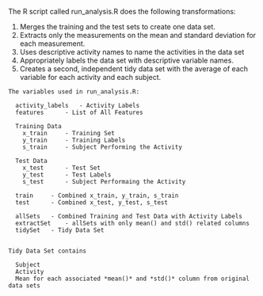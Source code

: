 The R script called run_analysis.R does the following transformations: 

1. Merges the training and the test sets to create one data set.
2. Extracts only the measurements on the mean and standard deviation for each measurement. 
3. Uses descriptive activity names to name the activities in the data set
4. Appropriately labels the data set with descriptive variable names. 
5. Creates a second, independent tidy data set with the average of each variable for each activity and each subject. 

```
The variables used in run_analysis.R:

  activity_labels 	- Activity Labels
  features	 	- List of All Features

  Training Data
  	x_train		- Training Set
	y_train		- Training Labels
	s_train		- Subject Performing the Activity

  Test Data
  	x_test		- Test Set
	y_test		- Test Labels
	s_test		- Subject Performaing the Activity

  train		- Combined x_train, y_train, s_train
  test		- Combined x_test, y_test, s_test

  allSets	- Combined Training and Test Data with Activity Labels
  extractSet	- allSets with only mean() and std() related columns
  tidySet	- Tidy Data Set


Tidy Data Set contains

  Subject
  Activity
  Mean for each associated *mean()* and *std()* column from original data sets

  
```
